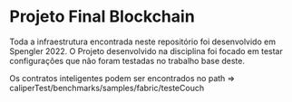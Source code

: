 # Projeto Final Blockchain

Toda a infraestrutura encontrada neste repositório foi desenvolvido em Spengler 2022. O Projeto desenvolvido na disciplina foi focado em testar configurações que não foram testadas no trabalho base deste.

Os contratos inteligentes podem ser encontrados no path => caliperTest/benchmarks/samples/fabric/testeCouch

